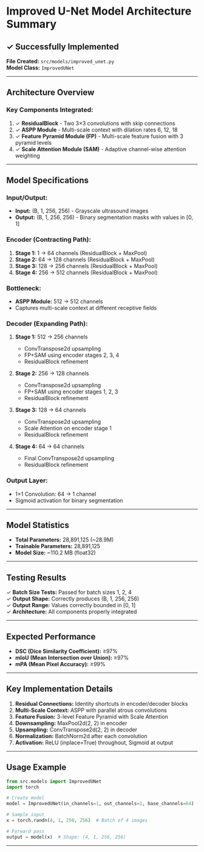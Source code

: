 # Improved U-Net Model Architecture Summary

## ✓ Successfully Implemented

**File Created:** `src/models/improved_unet.py`  
**Model Class:** `ImprovedUNet`

---

## Architecture Overview

### Key Components Integrated:

1. ✓ **ResidualBlock** - Two 3×3 convolutions with skip connections
2. ✓ **ASPP Module** - Multi-scale context with dilation rates 6, 12, 18
3. ✓ **Feature Pyramid Module (FP)** - Multi-scale feature fusion with 3 pyramid levels
4. ✓ **Scale Attention Module (SAM)** - Adaptive channel-wise attention weighting

---

## Model Specifications

### Input/Output:

- **Input:** (B, 1, 256, 256) - Grayscale ultrasound images
- **Output:** (B, 1, 256, 256) - Binary segmentation masks with values in [0, 1]

### Encoder (Contracting Path):

1. **Stage 1:** 1 → 64 channels (ResidualBlock + MaxPool)
2. **Stage 2:** 64 → 128 channels (ResidualBlock + MaxPool)
3. **Stage 3:** 128 → 256 channels (ResidualBlock + MaxPool)
4. **Stage 4:** 256 → 512 channels (ResidualBlock + MaxPool)

### Bottleneck:

- **ASPP Module:** 512 → 512 channels
- Captures multi-scale context at different receptive fields

### Decoder (Expanding Path):

1. **Stage 1:** 512 → 256 channels

   - ConvTranspose2d upsampling
   - FP+SAM using encoder stages 2, 3, 4
   - ResidualBlock refinement

2. **Stage 2:** 256 → 128 channels

   - ConvTranspose2d upsampling
   - FP+SAM using encoder stages 1, 2, 3
   - ResidualBlock refinement

3. **Stage 3:** 128 → 64 channels

   - ConvTranspose2d upsampling
   - Scale Attention on encoder stage 1
   - ResidualBlock refinement

4. **Stage 4:** 64 → 64 channels
   - Final ConvTranspose2d upsampling
   - ResidualBlock refinement

### Output Layer:

- 1×1 Convolution: 64 → 1 channel
- Sigmoid activation for binary segmentation

---

## Model Statistics

- **Total Parameters:** 28,891,125 (~28.9M)
- **Trainable Parameters:** 28,891,125
- **Model Size:** ~110.2 MB (float32)

---

## Testing Results

✓ **Batch Size Tests:** Passed for batch sizes 1, 2, 4  
✓ **Output Shape:** Correctly produces (B, 1, 256, 256)  
✓ **Output Range:** Values correctly bounded in [0, 1]  
✓ **Architecture:** All components properly integrated

---

## Expected Performance

- **DSC (Dice Similarity Coefficient):** ≥97%
- **mIoU (Mean Intersection over Union):** ≥97%
- **mPA (Mean Pixel Accuracy):** ≥99%

---

## Key Implementation Details

1. **Residual Connections:** Identity shortcuts in encoder/decoder blocks
2. **Multi-Scale Context:** ASPP with parallel atrous convolutions
3. **Feature Fusion:** 3-level Feature Pyramid with Scale Attention
4. **Downsampling:** MaxPool2d(2, 2) in encoder
5. **Upsampling:** ConvTranspose2d(2, 2) in decoder
6. **Normalization:** BatchNorm2d after each convolution
7. **Activation:** ReLU (inplace=True) throughout, Sigmoid at output

---

## Usage Example

```python
from src.models import ImprovedUNet
import torch

# Create model
model = ImprovedUNet(in_channels=1, out_channels=1, base_channels=64)

# Sample input
x = torch.randn(4, 1, 256, 256)  # Batch of 4 images

# Forward pass
output = model(x)  # Shape: (4, 1, 256, 256)
```

---
